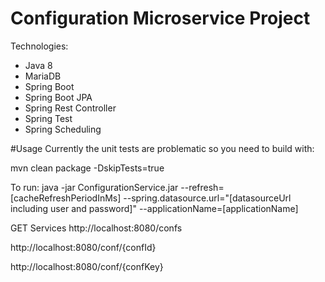 # Configuration Microservice Project

Technologies:
- Java 8
- MariaDB
- Spring Boot
- Spring Boot JPA
- Spring Rest Controller
- Spring Test
- Spring Scheduling

#Usage
Currently the unit tests are problematic so you need to build with:

mvn clean package -DskipTests=true

To run:
java -jar ConfigurationService.jar --refresh=[cacheRefreshPeriodInMs] --spring.datasource.url="[datasourceUrl including user and password]" --applicationName=[applicationName]


GET Services
http://localhost:8080/confs

http://localhost:8080/conf/{confId}

http://localhost:8080/conf/{confKey}